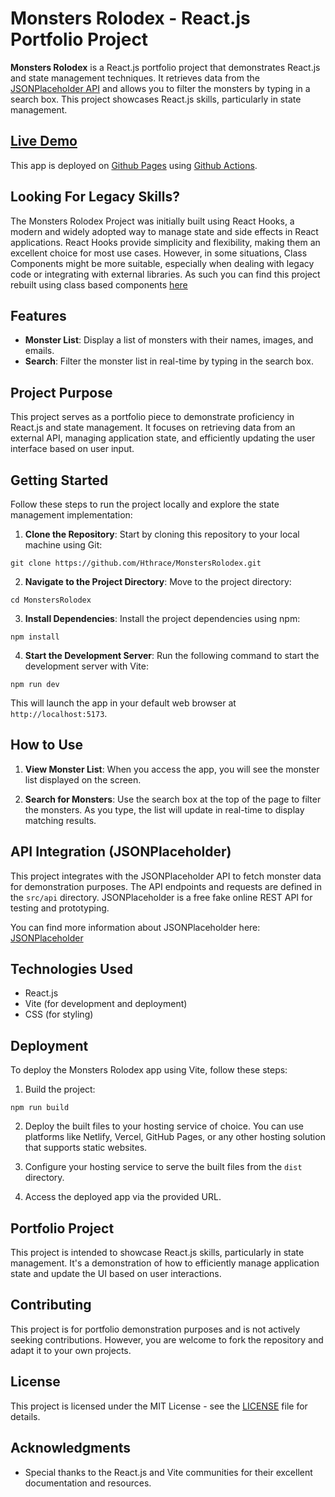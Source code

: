 # Monsters Rolodex - React.js Portfolio Project

**Monsters Rolodex** is a React.js portfolio project that demonstrates React.js and state management techniques. It retrieves data from the [JSONPlaceholder API](https://jsonplaceholder.typicode.com/) and allows you to filter the monsters by typing in a search box. This project showcases React.js skills, particularly in state management.

## [Live Demo](https://hthrace.github.io/MonstersRolodex/)
This app is deployed on [Github Pages](https://pages.github.com/) using [Github Actions](https://github.com/features/actions).

## Looking For Legacy Skills?
The Monsters Rolodex Project was initially built using React Hooks, a modern and widely adopted way to manage state and side effects in React applications. React Hooks provide simplicity and flexibility, making them an excellent choice for most use cases. However, in some situations, Class Components might be more suitable, especially when dealing with legacy code or integrating with external libraries. As such you can find this project rebuilt using class based components [here](https://github.com/Hthrace/MonstersRolodexClassComponents)

## Features

- **Monster List**: Display a list of monsters with their names, images, and emails.
- **Search**: Filter the monster list in real-time by typing in the search box.

## Project Purpose

This project serves as a portfolio piece to demonstrate proficiency in React.js and state management. It focuses on retrieving data from an external API, managing application state, and efficiently updating the user interface based on user input.

## Getting Started

Follow these steps to run the project locally and explore the state management implementation:

1. **Clone the Repository**: Start by cloning this repository to your local machine using Git:

```
git clone https://github.com/Hthrace/MonstersRolodex.git
```

2. **Navigate to the Project Directory**: Move to the project directory:

```
cd MonstersRolodex
```

3. **Install Dependencies**: Install the project dependencies using npm:

```
npm install
```

4. **Start the Development Server**: Run the following command to start the development server with Vite:

```
npm run dev
```

This will launch the app in your default web browser at `http://localhost:5173`.

## How to Use

1. **View Monster List**: When you access the app, you will see the monster list displayed on the screen.

2. **Search for Monsters**: Use the search box at the top of the page to filter the monsters. As you type, the list will update in real-time to display matching results.

## API Integration (JSONPlaceholder)

This project integrates with the JSONPlaceholder API to fetch monster data for demonstration purposes. The API endpoints and requests are defined in the `src/api` directory. JSONPlaceholder is a free fake online REST API for testing and prototyping.

You can find more information about JSONPlaceholder here: [JSONPlaceholder](https://jsonplaceholder.typicode.com/)

## Technologies Used

- React.js
- Vite (for development and deployment)
- CSS (for styling)

## Deployment

To deploy the Monsters Rolodex app using Vite, follow these steps:

1. Build the project:

```
npm run build
```

2. Deploy the built files to your hosting service of choice. You can use platforms like Netlify, Vercel, GitHub Pages, or any other hosting solution that supports static websites.

3. Configure your hosting service to serve the built files from the `dist` directory.

4. Access the deployed app via the provided URL.

## Portfolio Project

This project is intended to showcase React.js skills, particularly in state management. It's a demonstration of how to efficiently manage application state and update the UI based on user interactions.

## Contributing

This project is for portfolio demonstration purposes and is not actively seeking contributions. However, you are welcome to fork the repository and adapt it to your own projects.

## License

This project is licensed under the MIT License - see the [LICENSE](LICENSE) file for details.

## Acknowledgments

- Special thanks to the React.js and Vite communities for their excellent documentation and resources.
